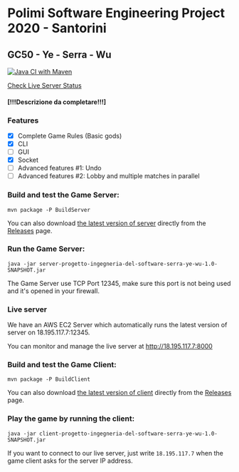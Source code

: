 # Polimi Software Engineering Project 2020 - Santorini
## GC50 - Ye - Serra - Wu

[![Java CI with Maven](https://github.com/Kishin98/ing-sw-2020-ye-serra-wu/workflows/Java%20CI%20with%20Maven/badge.svg)](https://github.com/Kishin98/ing-sw-2020-ye-serra-wu/actions) 

[Check Live Server Status](http://18.195.117.7:8000)

#### [!!!Descrizione da completare!!!]

### Features
- [X] Complete Game Rules (Basic gods) 
- [X] CLI
- [ ] GUI
- [X] Socket
- [ ] Advanced features #1: Undo
- [ ] Advanced features #2: Lobby and multiple matches in parallel 

### Build and test the Game Server:
```
mvn package -P BuildServer
```
You can also download [the latest version of server](https://github.com/Kishin98/ing-sw-2020-ye-serra-wu/releases/download/tip/server-progetto-ingegneria-del-software-serra-ye-wu-1.0-SNAPSHOT.jar) directly from the [Releases](https://github.com/Kishin98/ing-sw-2020-ye-serra-wu/releases) page.


### Run the Game Server:
```
java -jar server-progetto-ingegneria-del-software-serra-ye-wu-1.0-SNAPSHOT.jar
```
The Game Server use TCP Port 12345, make sure this port is not being used and it's opened in your firewall.

### Live server
We have an AWS EC2 Server which automatically runs the latest version of server on 18.195.117.7:12345.

You can monitor and manage the live server at http://18.195.117.7:8000

### Build and test the Game Client: 
```
mvn package -P BuildClient
```
You can also download [the latest version of client](https://github.com/Kishin98/ing-sw-2020-ye-serra-wu/releases/download/tip/client-progetto-ingegneria-del-software-serra-ye-wu-1.0-SNAPSHOT.jar) directly from the [Releases](https://github.com/Kishin98/ing-sw-2020-ye-serra-wu/releases) page.

### Play the game by running the client:
```
java -jar client-progetto-ingegneria-del-software-serra-ye-wu-1.0-SNAPSHOT.jar
```
If you want to connect to our live server, just write `18.195.117.7` when the game client asks for the server IP address.
